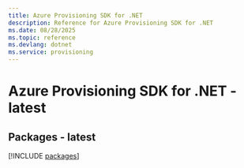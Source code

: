```yaml
---
title: Azure Provisioning SDK for .NET
description: Reference for Azure Provisioning SDK for .NET
ms.date: 08/28/2025
ms.topic: reference
ms.devlang: dotnet
ms.service: provisioning
---
```

# Azure Provisioning SDK for .NET - latest
## Packages - latest
[!INCLUDE [packages](provisioning-index.md)]